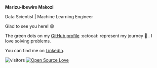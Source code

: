 **Marizu-Ibewiro Makozi** 

Data Scientist | Machine Learning Engineer

Glad to see you here! :smiley:

The green dots on my [GitHub profile](https://github.com/makozi?tab=repositories) :octocat: represent my journey :running: . I love solving problems. 

You can find me on [LinkedIn](https://www.linkedin.com/in/makozi-marizu-ibewiro/). 


![visitors](https://visitor-badge.glitch.me/badge?page_id=makozi.AfrikaansNMT)   [![Open Source Love](https://badges.frapsoft.com/os/v1/open-source.svg?v=103)](https://github.com/ellerbrock/open-source-badge/)   
